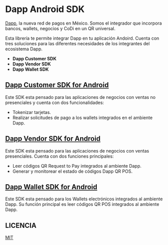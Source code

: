﻿# Dapp Android SDK
[Dapp](https://dapp.mx/), la nueva red de pagos en México. Somos el integrador que incorpora bancos, wallets, negocios y CoDi en un QR universal.

Esta librería te permite integrar Dapp en tu aplicación Andoird. Cuenta con tres soluciones para las diferentes necesidades de los integrantes del ecosistema Dapp.

 - **Dapp Customer SDK**
 - **Dapp Vendor SDK**
 - **Dapp Wallet SDK**

## [Dapp Customer SDK for Android](customer)

Este SDK esta pensado para las aplicaciones de negocios con ventas no presenciales  y cuenta con dos funcionalidades:
 - Tokenizar tarjetas.
 - Realizar solicitudes de pago a los wallets integrados en el ambiente Dapp.

## [Dapp Vendor SDK for Android](vendor)

Este SDK esta pensado para las aplicaciones de negocios con ventas presenciales. Cuenta con dos funciones principales:
- Leer códigos QR Request to Pay integrados al ambiente Dapp.
- Generar y monitorear el estado de códigos Dapp QR POS.

## [Dapp Wallet SDK for Android](wallet)

Este SDK esta pensado para los Wallets electrónicos integrados al ambiente Dapp. Su función principal es leer códigos QR POS integrados al ambiente Dapp.

## LICENCIA
[MIT](LICENSE.txt)
